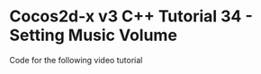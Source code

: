 Cocos2d-x v3 C++ Tutorial 34 - Setting Music Volume
===================================================

Code for the following video tutorial 
